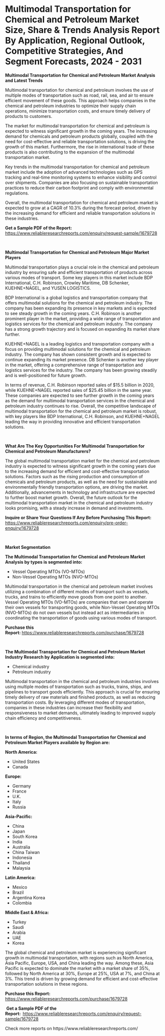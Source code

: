 <p><h1>Multimodal Transportation for Chemical and Petroleum Market Size, Share & Trends Analysis Report By Application, Regional Outlook, Competitive Strategies, And Segment Forecasts, 2024 - 2031</h1></p><p><strong>Multimodal Transportation for Chemical and Petroleum Market Analysis and Latest Trends</strong></p>
<p><p>Multimodal transportation for chemical and petroleum involves the use of multiple modes of transportation such as road, rail, sea, and air to ensure efficient movement of these goods. This approach helps companies in the chemical and petroleum industries to optimize their supply chain operations, minimize transportation costs, and ensure timely delivery of products to customers.</p><p>The market for multimodal transportation for chemical and petroleum is expected to witness significant growth in the coming years. The increasing demand for chemicals and petroleum products globally, coupled with the need for cost-effective and reliable transportation solutions, is driving the growth of this market. Furthermore, the rise in international trade of these products is also contributing to the expansion of the multimodal transportation market.</p><p>Key trends in the multimodal transportation for chemical and petroleum market include the adoption of advanced technologies such as GPS tracking and real-time monitoring systems to enhance visibility and control over shipments. Companies are also focusing on sustainable transportation practices to reduce their carbon footprint and comply with environmental regulations.</p><p>Overall, the multimodal transportation for chemical and petroleum market is expected to grow at a CAGR of 10.3% during the forecast period, driven by the increasing demand for efficient and reliable transportation solutions in these industries.</p></p>
<p><strong>Get a Sample PDF of the Report:&nbsp;</strong> <a href="https://www.reliableresearchreports.com/enquiry/request-sample/1679728">https://www.reliableresearchreports.com/enquiry/request-sample/1679728</a></p>
<p>&nbsp;</p>
<p><strong>Multimodal Transportation for Chemical and Petroleum Major Market Players</strong></p>
<p><p>Multimodal transportation plays a crucial role in the chemical and petroleum industry by ensuring safe and efficient transportation of products across various modes of transport. Some key players in this market include BDP International, C.H. Robinson, Crowley Maritime, DB Schenker, KUEHNE+NAGEL, and YUSEN LOGISTICS.</p><p>BDP International is a global logistics and transportation company that offers multimodal solutions for the chemical and petroleum industry. The company has been expanding its presence in key markets and is expected to see steady growth in the coming years. C.H. Robinson is another prominent player in the market, providing a wide range of transportation and logistics services for the chemical and petroleum industry. The company has a strong growth trajectory and is focused on expanding its market share further.</p><p>KUEHNE+NAGEL is a leading logistics and transportation company with a focus on providing multimodal solutions for the chemical and petroleum industry. The company has shown consistent growth and is expected to continue expanding its market presence. DB Schenker is another key player in the market, offering a comprehensive range of transportation and logistics services for the industry. The company has been growing steadily and is well-positioned for future growth.</p><p>In terms of revenue, C.H. Robinson reported sales of $15.5 billion in 2020, while KUEHNE+NAGEL reported sales of $25.45 billion in the same year. These companies are expected to see further growth in the coming years as the demand for multimodal transportation services in the chemical and petroleum industry continues to rise. Overall, the competitive landscape of multimodal transportation for the chemical and petroleum market is robust, with key players like BDP International, C.H. Robinson, and KUEHNE+NAGEL leading the way in providing innovative and efficient transportation solutions.</p></p>
<p>&nbsp;</p>
<p><strong>What Are The Key Opportunities For Multimodal Transportation for Chemical and Petroleum Manufacturers?</strong></p>
<p><p>The global multimodal transportation market for the chemical and petroleum industry is expected to witness significant growth in the coming years due to the increasing demand for efficient and cost-effective transportation solutions. Factors such as the rising production and consumption of chemicals and petroleum products, as well as the need for sustainable and environmentally friendly transportation options, are driving the market. Additionally, advancements in technology and infrastructure are expected to further boost market growth. Overall, the future outlook for the multimodal transportation market in the chemical and petroleum industry looks promising, with a steady increase in demand and investments.</p></p>
<p><strong>Inquire or Share Your Questions If Any Before Purchasing This Report:</strong> <a href="https://www.reliableresearchreports.com/enquiry/pre-order-enquiry/1679728">https://www.reliableresearchreports.com/enquiry/pre-order-enquiry/1679728</a></p>
<p>&nbsp;</p>
<p><strong>Market Segmentation</strong></p>
<p><strong>The Multimodal Transportation for Chemical and Petroleum Market Analysis by types is segmented into:</strong></p>
<p><ul><li>Vessel Operating MTOs (VO-MTOs)</li><li>Non-Vessel Operating MTOs (NVO-MTOs)</li></ul></p>
<p><p>Multimodal transportation in the chemical and petroleum market involves utilizing a combination of different modes of transport such as vessels, trucks, and trains to efficiently move goods from one point to another. Vessel Operating MTOs (VO-MTOs) are companies that own and operate their own vessels for transporting goods, while Non-Vessel Operating MTOs (NVO-MTOs) do not own vessels but instead act as intermediaries in coordinating the transportation of goods using various modes of transport.</p></p>
<p><strong>Purchase this Report:&nbsp;</strong><a href="https://www.reliableresearchreports.com/purchase/1679728">https://www.reliableresearchreports.com/purchase/1679728</a></p>
<p>&nbsp;</p>
<p><strong>The Multimodal Transportation for Chemical and Petroleum Market Industry Research by Application is segmented into:</strong></p>
<p><ul><li>Chemical industry</li><li>Petroleum industry</li></ul></p>
<p><p>Multimodal transportation in the chemical and petroleum industries involves using multiple modes of transportation such as trucks, trains, ships, and pipelines to transport goods efficiently. This approach is crucial for ensuring timely delivery of raw materials and finished products, as well as reducing transportation costs. By leveraging different modes of transportation, companies in these industries can increase their flexibility and responsiveness to market demands, ultimately leading to improved supply chain efficiency and competitiveness.</p></p>
<p>&nbsp;</p>
<p><strong>In terms of Region, the Multimodal Transportation for Chemical and Petroleum Market Players available by Region are:</strong></p>
<p>
    <p> <strong> North America: </strong>
        <ul>
            <li>United States</li>
            <li>Canada</li>
        </ul>
        </p> 
    <p> <strong> Europe: </strong>
        <ul>
            <li>Germany</li>
            <li>France</li>
            <li>U.K.</li>
            <li>Italy</li>
            <li>Russia</li>
        </ul>
        </p> 
    <p> <strong> Asia-Pacific: </strong>
        <ul>
            <li>China</li>
            <li>Japan</li>
            <li>South Korea</li>
            <li>India</li>
            <li>Australia</li>
            <li>China Taiwan</li>
            <li>Indonesia</li>
            <li>Thailand</li>
            <li>Malaysia</li>
        </ul>
        </p> 
    <p> <strong> Latin America: </strong>
        <ul>
            <li>Mexico</li>
            <li>Brazil</li>
            <li>Argentina Korea</li>
            <li>Colombia</li>
        </ul>
        </p> 
    <p> <strong> Middle East & Africa: </strong>
        <ul>
            <li>Turkey</li>
            <li>Saudi</li>
            <li>Arabia</li>
            <li>UAE</li>
            <li>Korea</li>
        </ul>
    </p>
    </p>
<p><p>The global chemical and petroleum market is experiencing significant growth in multimodal transportation, with regions such as North America, Asia Pacific, Europe, USA, and China leading the way. Among these, Asia Pacific is expected to dominate the market with a market share of 35%, followed by North America at 30%, Europe at 25%, USA at 7%, and China at 3%. This trend is driven by growing demand for efficient and cost-effective transportation solutions in these regions.</p></p>
<p><strong>Purchase this Report: </strong><a href="https://www.reliableresearchreports.com/purchase/1679728">https://www.reliableresearchreports.com/purchase/1679728</a></p>
<p>&nbsp;<strong>Get a Sample PDF of the Report:&nbsp;&nbsp;</strong><a href="https://www.reliableresearchreports.com/enquiry/request-sample/1679728">https://www.reliableresearchreports.com/enquiry/request-sample/1679728</a></p>
<p><strong></strong></p>
<p>Check more reports on https://www.reliableresearchreports.com/</p>